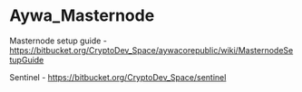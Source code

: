 # Aywa_Masternode


Masternode setup guide - https://bitbucket.org/CryptoDev_Space/aywacorepublic/wiki/MasternodeSetupGuide

Sentinel - https://bitbucket.org/CryptoDev_Space/sentinel
